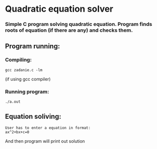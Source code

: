 # Quadratic equation solver
### Simple C program solving quadratic equation. Program finds roots of equation (if there are any) and checks them.

## Program running:
### Compiling:
    gcc zadanie.c -lm
(if using gcc compiler)
### Running program:
    ./a.out
## Equation soliving:
    User has to enter a equation in format:
    ax^2+bx+c=0
And then program will print out solution
